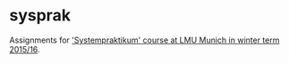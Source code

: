 # sysprak

Assignments for ['Systempraktikum' course at LMU Munich in winter term 2015/16](http://www.nm.ifi.lmu.de/teaching/Praktika/2015ws/sysprak/).
